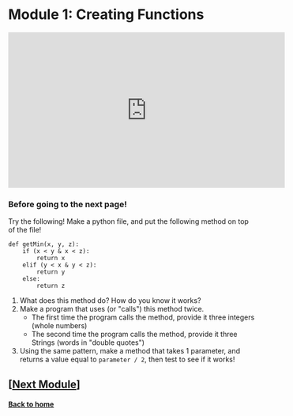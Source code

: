 # Module 1: Creating Functions

<iframe width="560" height="315" src="https://www.youtube.com/embed/FbzCqQ-7G08?si=o5mjCky81hRuMsUx" title="YouTube video player" frameborder="0" allow="accelerometer; autoplay; clipboard-write; encrypted-media; gyroscope; picture-in-picture; web-share" referrerpolicy="strict-origin-when-cross-origin" allowfullscreen></iframe>

### Before going to the next page!

Try the following!
Make a python file, and put the following method on top of the file!
```
def getMin(x, y, z):
    if (x < y & x < z):
        return x
    elif (y < x & y < z):
        return y
    else:
        return z
```
1. What does this method do? How do you know it works?
2. Make a program that uses (or "calls") this method twice.
    * The first time the program calls the method, provide it three integers (whole numbers)
    * The second time the program calls the method, provide it three Strings (words in "double quotes")
3. Using the same pattern, make a method that takes 1 parameter, and returns a value equal to `parameter / 2`, then test to see if it works!

## \[[Next Module](./module2.md)\]

#### [Back to home](../index.md)
